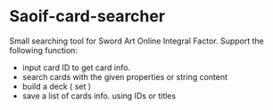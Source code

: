 # Saoif-card-searcher
Small searching tool for Sword Art Online Integral Factor. 
Support the following function:
- input card ID to get card info.
- search cards with the given properties or string content
- build a deck ( set )
- save a list of cards info. using IDs or titles
